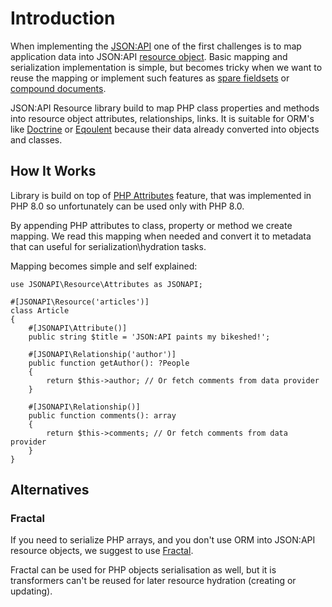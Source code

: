 # Introduction

When implementing the [JSON:API](https://jsonapi.org) one of the first challenges is to map application data into JSON:API [resource object](https://jsonapi.org/format/#document-resource-objects).
Basic mapping and serialization implementation is simple, but becomes tricky when we want to reuse the mapping or implement such features as [spare fieldsets](https://jsonapi.org/format/#fetching-sparse-fieldsets) or [compound documents](https://jsonapi.org/format/#document-compound-documents).

JSON:API Resource library build to map PHP class properties and methods into resource object attributes, relationships, links.
It is suitable for ORM's like [Doctrine](https://www.doctrine-project.org/) or [Eqoulent](https://laravel.com/docs/5.0/eloquent) because their data already converted into objects and classes.

## How It Works
Library is build on top of [PHP Attributes](https://www.php.net/manual/en/language.attributes.overview.php) feature, that was implemented in PHP 8.0 so unfortunately can be used only with PHP 8.0.

By appending PHP attributes to class, property or method we create mapping. We read this mapping when needed and convert it to metadata that can useful for serialization\hydration tasks.

Mapping becomes simple and self explained:
```php{3,6,9,15}
use JSONAPI\Resource\Attributes as JSONAPI;

#[JSONAPI\Resource('articles')]
class Article
{
    #[JSONAPI\Attribute()]
    public string $title = 'JSON:API paints my bikeshed!';

    #[JSONAPI\Relationship('author')]
    public function getAuthor(): ?People
    {
        return $this->author; // Or fetch comments from data provider
    }

    #[JSONAPI\Relationship()]
    public function comments(): array
    {
        return $this->comments; // Or fetch comments from data provider
    }
}
```

## Alternatives

### Fractal
If you need to serialize PHP arrays, and you don't use ORM into JSON:API resource objects, we suggest to use [Fractal](https://fractal.thephpleague.com/).

Fractal can be used for PHP objects serialisation as well, but it is transformers can't be reused for later resource hydration (creating or updating).
